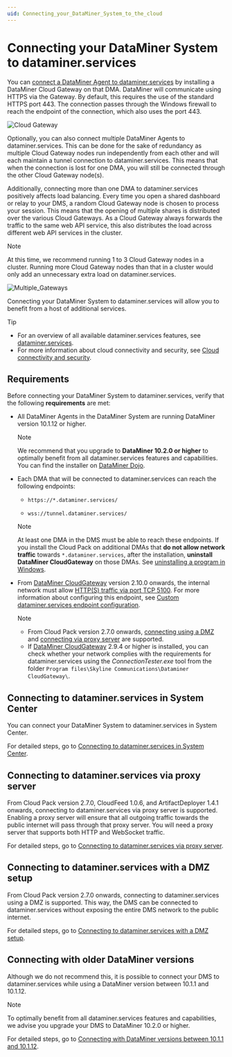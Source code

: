 ```yaml
---
uid: Connecting_your_DataMiner_System_to_the_cloud
---
```


# Connecting your DataMiner System to dataminer.services

You can [connect a DataMiner Agent to dataminer.services](#connecting-to-dataminerservices-in-system-center) by installing a DataMiner Cloud Gateway on that DMA. DataMiner will communicate using HTTPS via the Gateway. By default, this requires the use of the standard HTTPS port 443. The connection passes through the Windows firewall to reach the endpoint of the connection, which also uses the port 443.

![Cloud Gateway](~/user-guide/images/Cloud_Gateway.png)

Optionally, you can also connect multiple DataMiner Agents to dataminer.services. This can be done for the sake of redundancy as multiple Cloud Gateway nodes run independently from each other and will each maintain a tunnel connection to dataminer.services. This means that when the connection is lost for one DMA, you will still be connected through the other Cloud Gateway node(s).

Additionally, connecting more than one DMA to dataminer.services positively affects load balancing. Every time you open a shared dashboard or relay to your DMS, a random Cloud Gateway node is chosen to process your session. This means that the opening of multiple shares is distributed over the various Cloud Gateways. As a Cloud Gateway always forwards the traffic to the same web API service, this also distributes the load across different web API services in the cluster.

> [!NOTE]
> At this time, we recommend running 1 to 3 Cloud Gateway nodes in a cluster. Running more Cloud Gateway nodes than that in a cluster would only add an unnecessary extra load on dataminer.services.

![Multiple_Gateways](~/user-guide/images/Multiple_DMAs_Connected.png)

Connecting your DataMiner System to dataminer.services will allow you to benefit from a host of additional services.

> [!TIP]
>
> - For an overview of all available dataminer.services features, see [dataminer.services](xref:Overview_DCP).
> - For more information about cloud connectivity and security, see [Cloud connectivity and security](xref:Cloud_connectivity_and_security#connecting-to-dataminerservices).

## Requirements

Before connecting your DataMiner System to dataminer.services, verify that the following **requirements** are met:

- All DataMiner Agents in the DataMiner System are running DataMiner version 10.1.12 or higher.

  > [!Note]
  > We recommend that you upgrade to **DataMiner 10.2.0 or higher** to optimally benefit from all dataminer.services features and capabilities. You can find the installer on [DataMiner Dojo](https://community.dataminer.services/downloads/).

- Each DMA that will be connected to dataminer.services can reach the following endpoints:

  - ``https://*.dataminer.services/``

  - ``wss://tunnel.dataminer.services/``

  > [!NOTE]
  > At least one DMA in the DMS must be able to reach these endpoints. If you install the Cloud Pack on additional DMAs that **do not allow network traffic** towards `*.dataminer.services`, after the installation, **uninstall DataMiner CloudGateway** on those DMAs. See [uninstalling a program in Windows](https://support.microsoft.com/en-us/windows/uninstall-or-remove-apps-and-programs-in-windows-4b55f974-2cc6-2d2b-d092-5905080eaf98).

- From [DataMiner CloudGateway](xref:DataMinerExtensionModules#cloudgateway) version 2.10.0 onwards, the internal network must allow [HTTP(S) traffic via port TCP 5100](xref:Configuring_the_IP_network_ports#overview-of-ip-ports-used-in-a-dms). For more information about configuring this endpoint, see [Custom dataminer.services endpoint configuration](xref:Custom_cloud_endpoint_configuration).

  > [!NOTE]
  >
  > - From Cloud Pack version 2.7.0 onwards, [connecting using a DMZ](xref:Connect_to_cloud_with_DMZ) and [connecting via proxy server](xref:Connect_to_cloud_via_proxy) are supported.
  > - If [DataMiner CloudGateway](xref:DataMinerExtensionModules#cloudgateway) 2.9.4 or higher is installed, you can check whether your network complies with the requirements for dataminer.services using the *ConnectionTester.exe* tool from the folder `Program files\Skyline Communications\Dataminer CloudGateway\`.

## Connecting to dataminer.services in System Center

You can connect your DataMiner System to dataminer.services in System Center.

For detailed steps, go to [Connecting to dataminer.services in System Center](xref:Connect_to_cloud_in_System_Center).

## Connecting to dataminer.services via proxy server

From Cloud Pack version 2.7.0, CloudFeed 1.0.6, and ArtifactDeployer 1.4.1 onwards, connecting to dataminer.services via proxy server is supported. Enabling a proxy server will ensure that all outgoing traffic towards the public internet will pass through that proxy server. You will need a proxy server that supports both HTTP and WebSocket traffic.

For detailed steps, go to [Connecting to dataminer.services via proxy server](xref:Connect_to_cloud_via_proxy).

## Connecting to dataminer.services with a DMZ setup

From Cloud Pack version 2.7.0 onwards, connecting to dataminer.services using a DMZ is supported. This way, the DMS can be connected to dataminer.services without exposing the entire DMS network to the public internet.

For detailed steps, go to [Connecting to dataminer.services with a DMZ setup](xref:Connect_to_cloud_with_DMZ).

## Connecting with older DataMiner versions

Although we do not recommend this, it is possible to connect your DMS to dataminer.services while using a DataMiner version between 10.1.1 and 10.1.12.

> [!NOTE]
> To optimally benefit from all dataminer.services features and capabilities, we advise you upgrade your DMS to DataMiner 10.2.0 or higher.

For detailed steps, go to [Connecting with DataMiner versions between 10.1.1 and 10.1.12](xref:Connecting_with_older_DataMiner_versions).
